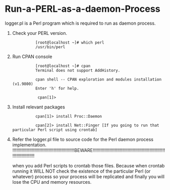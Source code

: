 # Run-a-PERL-as-a-daemon-Process

logger.pl is a Perl program which is required to run as daemon process. 

1.	Check your PERL version.

                  [root@localhost ~]# which perl
                  /usr/bin/perl
 
      
2.	Run CPAN console

                  [root@localhost ~]# cpan
                  Terminal does not support AddHistory.

                  cpan shell -- CPAN exploration and modules installation (v1.9800)
                  Enter 'h' for help.

                   cpan[1]>
 
      

3.	Install relevant packages

                  cpan[1]> install Proc::Daemon
      
                  cpan[2]> install Net::Finger [If you going to run that particular Perl script using crontab]
       
4.	Refer the logger.pl file to source code for the Perl daemon process implementation. 
!!!!!!!!!!!!!!!!!!!!!!!!!!!!!!!!!!!!!!!!!!!!!!!!BEWARE!!!!!!!!!!!!!!!!!!!!!!!!!!!!!!!!!!!!!!!!!!!!!!!!!!!!!!!!!!!!!!!!!!!!!!!!!

    when you add Perl scripts to crontab those files. Because when crontab running it WILL NOT check the existence of the particular Perl (or whatever) process so your process will be replicated and finally you will lose the CPU and memory resources. 
